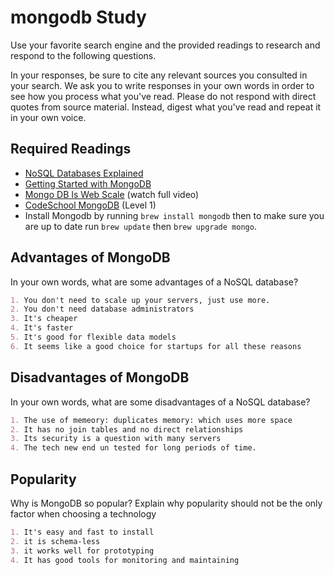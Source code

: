 # mongodb Study

Use your favorite search engine and the provided readings to research and
respond to the following questions.

In your responses, be sure to cite any relevant sources you consulted in your
search. We ask you to write responses in your own words in order to see how you
process what you've read. Please do not respond with direct quotes from source
material. Instead, digest what you've read and repeat it in your own voice.

## Required Readings

- [NoSQL Databases Explained](https://www.mongodb.com/nosql-explained)
- [Getting Started with MongoDB](https://docs.mongodb.org/getting-started/shell/)
- [Mongo DB Is Web Scale](https://www.youtube.com/watch?v=b2F-DItXtZs) (watch full video)
- [CodeSchool MongoDB](https://www.codeschool.com/courses/the-magical-marvels-of-mongodb) (Level 1)
- Install Mongodb by running `brew install mongodb` then to make sure you are up
to date run `brew update` then `brew upgrade mongo`.

## Advantages of MongoDB

In your own words, what are some advantages of a NoSQL database?

```md
1. You don't need to scale up your servers, just use more.
2. You don't need database administrators
3. It's cheaper
4. It's faster
5. It's good for flexible data models
6. It seems like a good choice for startups for all these reasons

```

## Disadvantages of MongoDB

In your own words, what are some disadvantages of a NoSQL database?

```md
1. The use of memeory: duplicates memory: which uses more space
2. It has no join tables and no direct relationships
3. Its security is a question with many servers
4. The tech new end un tested for long periods of time.

```

## Popularity

Why is MongoDB so popular?  Explain why popularity should not be the only factor
when choosing a technology

```md
1. It's easy and fast to install
2. it is schema-less
3. it works well for prototyping
4. It has good tools for monitoring and maintaining
```
